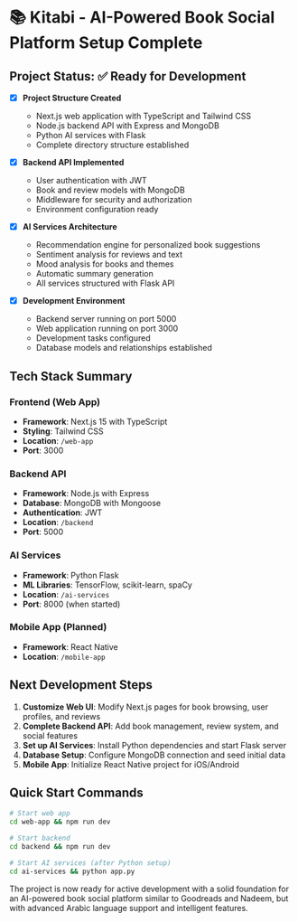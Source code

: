 <!-- Use this file to provide workspace-specific custom instructions to Copilot. For more details, visit https://code.visualstudio.com/docs/copilot/copilot-customization#_use-a-githubcopilotinstructionsmd-file -->

# 📚 Kitabi - AI-Powered Book Social Platform Setup Complete

## Project Status: ✅ Ready for Development

- [x] **Project Structure Created**
  - Next.js web application with TypeScript and Tailwind CSS
  - Node.js backend API with Express and MongoDB
  - Python AI services with Flask
  - Complete directory structure established

- [x] **Backend API Implemented**
  - User authentication with JWT
  - Book and review models with MongoDB
  - Middleware for security and authorization
  - Environment configuration ready

- [x] **AI Services Architecture**
  - Recommendation engine for personalized book suggestions
  - Sentiment analysis for reviews and text
  - Mood analysis for books and themes
  - Automatic summary generation
  - All services structured with Flask API

- [x] **Development Environment**
  - Backend server running on port 5000
  - Web application running on port 3000
  - Development tasks configured
  - Database models and relationships established

## Tech Stack Summary

### Frontend (Web App)
- **Framework**: Next.js 15 with TypeScript
- **Styling**: Tailwind CSS
- **Location**: `/web-app`
- **Port**: 3000

### Backend API
- **Framework**: Node.js with Express
- **Database**: MongoDB with Mongoose
- **Authentication**: JWT
- **Location**: `/backend`
- **Port**: 5000

### AI Services
- **Framework**: Python Flask
- **ML Libraries**: TensorFlow, scikit-learn, spaCy
- **Location**: `/ai-services`
- **Port**: 8000 (when started)

### Mobile App (Planned)
- **Framework**: React Native
- **Location**: `/mobile-app`

## Next Development Steps

1. **Customize Web UI**: Modify Next.js pages for book browsing, user profiles, and reviews
2. **Complete Backend API**: Add book management, review system, and social features
3. **Set up AI Services**: Install Python dependencies and start Flask server
4. **Database Setup**: Configure MongoDB connection and seed initial data
5. **Mobile App**: Initialize React Native project for iOS/Android

## Quick Start Commands

```bash
# Start web app
cd web-app && npm run dev

# Start backend
cd backend && npm run dev

# Start AI services (after Python setup)
cd ai-services && python app.py
```

The project is now ready for active development with a solid foundation for an AI-powered book social platform similar to Goodreads and Nadeem, but with advanced Arabic language support and intelligent features.
